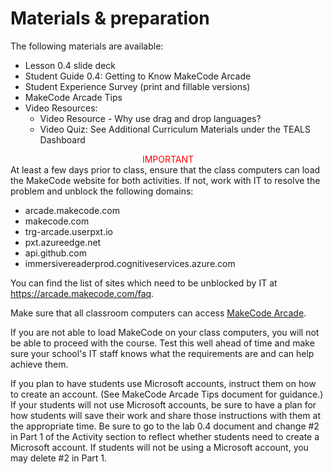 # Materials & preparation
The following materials are available: 
- Lesson 0.4 slide deck
- Student Guide 0.4: Getting to Know MakeCode Arcade
- Student Experience Survey (print and fillable versions)
- MakeCode Arcade Tips
- Video Resources:
  - Video Resource - Why use drag and drop languages?
  - Video Quiz: See Additional Curriculum Materials under the TEALS Dashboard
<center><font color="FF0000">IMPORTANT</font></center>
At least a few days prior to class, ensure that the class computers can load the MakeCode website for both activities. If not, work with IT to resolve the problem and unblock the following domains:

- arcade.makecode.com
- makecode.com
- trg-arcade.userpxt.io
- pxt.azureedge.net
- api.github.com
- immersivereaderprod.cognitiveservices.azure.com
  
You can find the list of sites which need to be unblocked by IT at https://arcade.makecode.com/faq.

Make sure that all classroom computers can access [MakeCode Arcade](https://arcade.makecode.com/).

If you are not able to load MakeCode on your class computers, you will not be able to proceed with the course. Test this well ahead of time and make sure your school's IT staff knows what the requirements are and can help achieve them.

If you plan to have students use Microsoft accounts, instruct them on how to create an account. (See MakeCode Arcade Tips document for guidance.) If your students will not use Microsoft accounts, be sure to have a plan for how students will save their work and share those instructions with them at the appropriate time. Be sure to go to the lab 0.4 document and change #2 in Part 1 of the Activity section to reflect whether students need to create a Microsoft account. If students will not be using a Microsoft account, you may delete #2 in Part 1.

